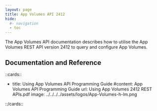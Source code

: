 ```yaml
---
layout: page
title: App Volumes API 2412
hide:
  #- navigation
  - toc
---
```


The App Volumes API documentation describes how to utilise the App Volumes REST API version 2412 to query and configure App Volumes.

## Documentation and Reference

::cards::

- title: Using App Volumes API Programming Guide
 #content: App Volumes API Programming Guide
  url: Using App Volumes 2412 REST APIs.pdf
  image: ../../../../assets/logos/App-Volumes-h-lm.png

::/cards::

<swagger-ui src="swagger.json"/>
